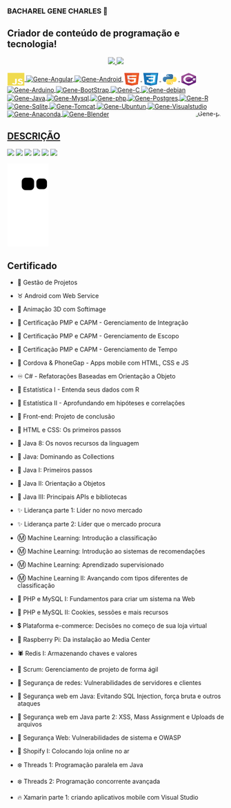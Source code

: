 ### BACHAREL GENE CHARLES 👋

<!--
**genecharles/genecharles** is a ✨ _special_ ✨ repository because its `README.md` (this file) appears on your GitHub profile.

Here are some ideas to get you started:

- 🔭 I’m currently working on ...
- 🌱 I’m currently learning ...
- 👯 I’m looking to collaborate on ...
- 🤔 I’m looking for help with ...
- 💬 Ask me about ...
- 📫 How to reach me: ...
- 😄 Pronouns: ...
- ⚡ Fun fact: ...
dev.to
https://devicon.dev/
Fazedor de gifs: https://picrew.me/image_maker/338224
ezgif.com/video-to-gif

Repositório do roteiro desse vídeo: https://github.com/rafaballerini/Perf...
Repositório do meu perfil - https://github.com/rafaballerini/rafa...
Guia de markdown - https://docs.pipz.com/central-de-ajud...
Site de emojis - https://emojipedia.org/search/?q=bag
Repositório do Github Stats - https://github.com/anuraghazra/github...
Site de Badges 1 - https://dev.to/envoy_/150-badges-for-...
Fazedor de gifs - https://picrew.me/image_maker/338224
Passo a passo de como adicionar a cobrinha de commit - https://www.instagram.com/p/CPjUBhXDNEE/

Colocar uma foto na internet
imgur.com


-->

## Criador de conteúdo de programação e tecnologia!
<div align="center">
  <a href="https://github.com/rafaballerini">
  <img height="180em" src="https://github-readme-stats.vercel.app/api?username=genecharles&show_icons=true&theme=dracula&include_all_commits=true&count_private=true"/>
  <img height="180em" src="https://github-readme-stats.vercel.app/api/top-langs/?username=genecharles&layout=compact&langs_count=7&theme=dracula"/>
</div>
  
<div style="display: inline_block"><br>
  <img align="center" alt="Gene-Js" height="30" width="40" src="https://raw.githubusercontent.com/devicons/devicon/master/icons/javascript/javascript-plain.svg">
  <img align="center" alt="Gene-Angular" height="30" width="40" src="https://cdn.jsdelivr.net/gh/devicons/devicon/icons/angularjs/angularjs-original.svg">
  <img align="center" alt="Gene-Android" height="30" width="40" src="https://cdn.jsdelivr.net/gh/devicons/devicon/icons/android/android-original-wordmark.svg">
  <img align="center" alt="Gene-HTML" height="30" width="40" src="https://raw.githubusercontent.com/devicons/devicon/master/icons/html5/html5-original.svg">
  <img align="center" alt="Rafa-CSS" height="30" width="40" src="https://raw.githubusercontent.com/devicons/devicon/master/icons/css3/css3-original.svg">
  <img align="center" alt="Gene-Python" height="30" width="40" src="https://raw.githubusercontent.com/devicons/devicon/master/icons/python/python-original.svg">
  <img align="center" alt="Gene-Csharp" height="30" width="40" src="https://raw.githubusercontent.com/devicons/devicon/master/icons/csharp/csharp-original.svg">
  
   <img align="center" alt="Gene-Arduino" height="30" width="40" src="https://cdn.jsdelivr.net/gh/devicons/devicon/icons/arduino/arduino-original.svg">
   <img align="center" alt="Gene-BootStrap" height="30" width="40" src="https://cdn.jsdelivr.net/gh/devicons/devicon/icons/bootstrap/bootstrap-original.svg">
   <img align="center" alt="Gene-C" height="30" width="40" src="https://cdn.jsdelivr.net/gh/devicons/devicon/icons/cplusplus/cplusplus-original.svg">
   <img align="center" alt="Gene-debian" height="30" width="40" src="https://cdn.jsdelivr.net/gh/devicons/devicon/icons/debian/debian-original.svg">
   <img align="center" alt="Gene-Java" height="30" width="40" src="https://cdn.jsdelivr.net/gh/devicons/devicon/icons/java/java-original.svg">
   <img align="center" alt="Gene-Mysql" height="30" width="40" src="https://cdn.jsdelivr.net/gh/devicons/devicon/icons/mysql/mysql-original.svg">
   <img align="center" alt="Gene-php" height="30" width="40" src="https://cdn.jsdelivr.net/gh/devicons/devicon/icons/php/php-plain.svg">
   <img align="center" alt="Gene-Postgres" height="30" width="40" src="https://cdn.jsdelivr.net/gh/devicons/devicon/icons/postgresql/postgresql-original.svg">
  
  <img align="center" alt="Gene-R" height="30" width="40" src="https://cdn.jsdelivr.net/gh/devicons/devicon/icons/r/r-original.svg">
  <img align="center" alt="Gene-Sqlite" height="30" width="40" src="https://cdn.jsdelivr.net/gh/devicons/devicon/icons/sqlite/sqlite-original.svg">
  <img align="center" alt="Gene-Tomcat" height="30" width="40" src="https://cdn.jsdelivr.net/gh/devicons/devicon/icons/tomcat/tomcat-original.svg">
  <img align="center" alt="Gene-Ubuntun" height="30" width="40" src="https://cdn.jsdelivr.net/gh/devicons/devicon/icons/ubuntu/ubuntu-plain.svg">
  <img align="center" alt="Gene-Visualstudio" height="30" width="40" src="https://cdn.jsdelivr.net/gh/devicons/devicon/icons/visualstudio/visualstudio-plain.svg">
  <img align="center" alt="Gene-Anaconda" height="30" width="40" src="https://cdn.jsdelivr.net/gh/devicons/devicon/icons/anaconda/anaconda-original.svg">
  <img align="center" alt="Gene-Blender" height="30" width="40" src="https://cdn.jsdelivr.net/gh/devicons/devicon/icons/blender/blender-original.svg">
    
  
  <img align="right" alt="Gene-pic" height="150" style="border-radius:50px;" src="https://i.imgur.com/hWDaJg4.png">
</div>
  
  ## DESCRIÇÃO
  
  <div> 
  <a href="https://www.youtube.com/channel/UCwlUW-13gwRGXhqelysVKXw" target="_blank"><img src="https://img.shields.io/badge/YouTube-FF0000?style=for-the-badge&logo=youtube&logoColor=white" target="_blank"></a>
  <a href="https://instagram.com/familia_tradicioal" target="_blank"><img src="https://img.shields.io/badge/-Instagram-%23E4405F?style=for-the-badge&logo=instagram&logoColor=white" target="_blank"></a>
 	<a href="https://www.twitch.tv/#" target="_blank"><img src="https://img.shields.io/badge/Twitch-9146FF?style=for-the-badge&logo=twitch&logoColor=white" target="_blank"></a>
 <a href="https://discord.gg/#" target="_blank"><img src="https://img.shields.io/badge/Discord-7289DA?style=for-the-badge&logo=discord&logoColor=white" target="_blank"></a> 
  <a href = "mailto:discipulandorr@gmail.com"><img src="https://img.shields.io/badge/-Gmail-%23333?style=for-the-badge&logo=gmail&logoColor=white" target="_blank"></a>
  <a href="https://www.facebook.com/roraiminha.boavista.7/" target="_blank"><img src="https://img.shields.io/badge/Facebook-1877F2?style=for-the-badge&logo=facebook&logoColor=white" target="_blank"></a> 
 
  ![Snake animation](https://github.com/rafaballerini/rafaballerini/blob/output/github-contribution-grid-snake.svg)
 
</div>

## Certificado  
  
- 👜 Gestão de Projetos 
- ♉ Android com Web Service 
- 👑 Animação 3D com Softimage 
- 📜 Certificação PMP e CAPM - Gerenciamento de Integração 
- 📜 Certificação PMP e CAPM - Gerenciamento de Escopo 
- 📜 Certificação PMP e CAPM -  Gerenciamento de Tempo 
- 🐌 Cordova & PhoneGap - Apps mobile com HTML, CSS e JS 
- ♾️ C# - Refatorações Baseadas em Orientação a Objeto 
- 📐 Estatística I - Entenda seus dados com R 
- 📐 Estatística II - Aprofundando em hipóteses e correlações 

- 💎 Front-end: Projeto de conclusão 
- 📂 HTML e CSS: Os primeiros passos 
- 🚩 Java 8: Os novos recursos da linguagem 
- 🚩 Java: Dominando as Collections 

- 🚩 Java I: Primeiros passos 
- 🚩 Java II: Orientação a Objetos 
- 🚩 Java III: Principais APIs e bibliotecas 
- ✨ Liderança parte 1: Líder no novo mercado 
- ✨ Liderança parte 2: Líder que o mercado procura 
- Ⓜ️ Machine Learning: Introdução a classificação 
- Ⓜ️ Machine Learning: Introdução ao sistemas de recomendações 
- Ⓜ️ Machine Learning: Aprendizado supervisionado 
- Ⓜ️ Machine Learning II: Avançando com tipos diferentes de classificação 
- 🐬 PHP e MySQL I: Fundamentos para criar um sistema na Web 
- 🐬 PHP e MySQL II: Cookies, sessões e mais recursos 
- 💲 Plataforma e-commerce: Decisões no começo de sua loja virtual 
- 🐞 Raspberry Pi: Da instalação ao Media Center 
- 🕷️ Redis I: Armazenando chaves e valores 
- 🏡 Scrum: Gerenciamento de projeto de forma ágil 
- 🔐 Segurança de redes: Vulnerabilidades de servidores e clientes 
- 🔐 Segurança web em Java: Evitando SQL Injection, força bruta e outros ataques 
- 🔐 Segurança web em Java parte 2: XSS, Mass Assignment e Uploads de arquivos 
- 🔐 Segurança Web: Vulnerabilidades de sistema e OWASP 
- 🐘 Shopify I: Colocando loja online no ar 
- ❄️ Threads 1: Programação paralela em Java 
- ❄️ Threads 2: Programação concorrente avançada 
- 🔥 Xamarin parte 1: criando aplicativos mobile com Visual Studio 



